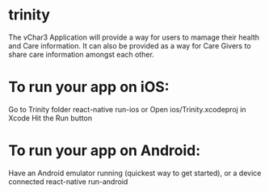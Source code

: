 # trinity
The vChar3 Application will provide a way for users to mamage their health and Care information. It can also be provided as a way for Care Givers to share care information amongst each other.

# To run your app on iOS:
Go to Trinity folder
react-native run-ios
or
Open ios/Trinity.xcodeproj in Xcode
Hit the Run button

# To run your app on Android:
Have an Android emulator running (quickest way to get started), or a device connected
react-native run-android
